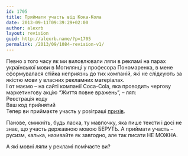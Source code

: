 ```yaml
---
id: 1705
title: Приймати участь від Кока-Кола
date: 2013-09-11T09:39:29+02:00
author: alexrb
layout: revision
guid: http://alexrb.name/?p=1705
permalink: /2013/09/1084-revision-v1/
---
```

Певно з того часу як ми виловлювали ляпи в рекламі на парах української мови в Могилянці у професора Пономаренка, в мене сформувалася стійка неприязнь до тих компаній, які не слідкують за якістю мови у власних рекламних матеріалах.  
І от маємо &#8211; на сайті компанії Coca-Cola, яка проводить чергову маркетингову акцію &#8220;Життя повне вражень&#8221;, &#8211; ляп:  
Реєстрація коду  
Ваш код прийнятий  
Тепер ви приймаєте участь у розіграші [призів](http://ic.coca-cola.net.ua/ukr/gift.php).

Панове, смикніть, будь ласка, ту мавпочку, яка пише тексти і досі не знає, що участь державною мовою БЕРУТЬ. А приймати участь &#8211; русизм, калька, називайте як завгодно, але так писати НЕ МОЖНА.

А які мовні ляпи у рекламі помічаєте ви?

&nbsp;